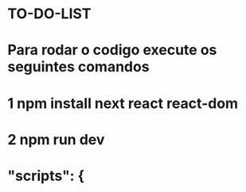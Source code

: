 # TO-DO-LIST
# Para rodar o codigo execute os seguintes comandos
# 1 npm install next react react-dom
# 2 npm run dev
# "scripts": {




